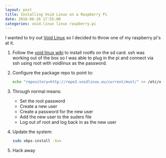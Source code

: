 ```yaml
---
layout: post
title: Installing Void Linux on a Raspberry Pi
date: 2016-06-26 17:55:00
categories: void.linux linux raspberry.pi
---
```


I wanted to try out [Void Linux](http://www.voidlinux.eu/) so I decided to throw one of my raspberry pi's at it.

1. Follow the [void linux wiki](https://wiki.voidlinux.eu/Raspberry_Pi) to install rootfs on the sd card. ssh was working out of the box so I was able to plug in the pi and connect via ssh using root with voidlinux as the password.
2. Configure the package repo to point to:

   ```bash
   echo "repository=http://repo3.voidlinux.eu/current/musl/" >> /etc/xbps.d/my-remote-repo.conf
   ```

3. Through normal means:
   * Set the root password
   * Create a new user
   * Create a password for the new user
   * Add the new user to the suders file
   * Log out of root and log back in as the new user
4. Update the system:

   ```bash
   sudo xbps-install -Suv
   ```

5. Hack away

